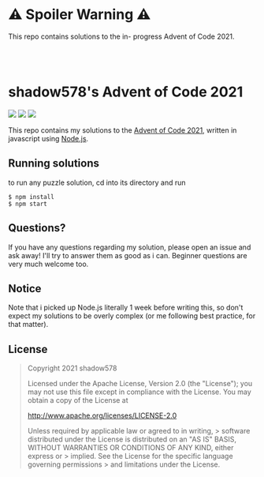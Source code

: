 # ⚠ Spoiler Warning ⚠

This repo contains solutions to the in- progress Advent of Code 2021.

<br>
<br>


# shadow578's Advent of Code 2021

![](https://img.shields.io/badge/day%20📅-2-blue)   ![](https://img.shields.io/badge/days%20completed-2-green)  ![](https://img.shields.io/badge/stars%20⭐-4-yellow)

This repo contains my solutions to the [Advent of Code 2021](https://adventofcode.com/2021/), written in javascript using [Node.js](https://nodejs.org/).


## Running solutions
to run any puzzle solution, cd into its directory and run
```shell
$ npm install
$ npm start
```


## Questions?
If you have any questions regarding my solution, please open an issue and ask away!
I'll try to answer them as good as i can.
Beginner questions are very much welcome too.


## Notice
Note that i picked up Node.js literally 1 week before writing this, so don't expect my solutions to be overly complex (or me following best practice, for that matter).


## License

> Copyright 2021 shadow578
> 
> Licensed under the Apache License, Version 2.0 (the "License");
> you may not use this file except in compliance with the License.
> You may obtain a copy of the License at
> 
> http://www.apache.org/licenses/LICENSE-2.0
> 
> Unless required by applicable law or agreed to in writing, > software
> distributed under the License is distributed on an "AS IS" BASIS,
> WITHOUT WARRANTIES OR CONDITIONS OF ANY KIND, either express or > implied.
> See the License for the specific language governing permissions > and
> limitations under the License.
